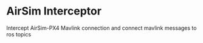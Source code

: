 AirSim Interceptor
====

Intercept AirSim-PX4 Mavlink connection and connect mavlink messages to ros topics